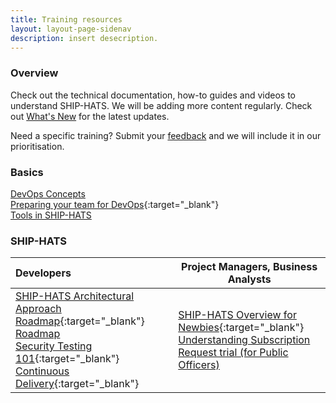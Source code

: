 ```yaml
---
title: Training resources
layout: layout-page-sidenav
description: insert desecription.
---
```

### Overview 
Check out the technical documentation, how-to guides and videos to understand SHIP-HATS. We will be adding more content regularly. Check out [What's New](/.what-s-new) for the latest updates. 

Need a specific training? Submit your [feedback](./ship-hats-enquiries) and we will include it in our prioritisation.

### Basics
[DevOps Concepts](./training/training-concepts) <br />[Preparing your team for DevOps](https://www.youtube.com/watch?v=wgW-8vvK5sMte){:target="_blank"}<br />[Tools in SHIP-HATS](./training/tools)<br />

### SHIP-HATS 

| Developers |  Project Managers, Business Analysts  |
| :------------- | ----------------------------------------------------------------------------------------- |
| 	[SHIP-HATS Architectural Approach Roadmap](https://www.youtube.com/watch?v=yiD4--KSdTI){:target="_blank"}<br />	[Roadmap](./overview#roadmap)<br />	[Security Testing 101](https://www.youtube.com/watch?v=SVomPCqKGM4){:target="_blank"}<br />	[Continuous Delivery](https://www.youtube.com/watch?v=DMMhqLKHLx0){:target="_blank"} |  [SHIP-HATS Overview for Newbies](https://www.youtube.com/watch?v=SVomPCqKGM4){:target="_blank"}<br />  [Understanding Subscription](./subscriptions)<br />	[Request trial (for Public Officers)](./subscriptions#11-can-i-request-for-a-trial-subscription)

                

